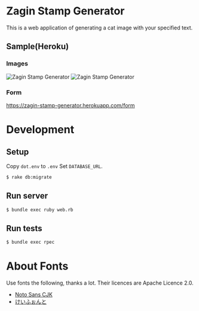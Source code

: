 # Zagin Stamp Generator

This is a web application of generating a cat image with your specified text.

## Sample(Heroku)

### Images
![Zagin Stamp Generator](https://zagin-stamp-generator.herokuapp.com/)
![Zagin Stamp Generator](https://zagin-stamp-generator.herokuapp.com?text=LGTM!)

### Form
https://zagin-stamp-generator.herokuapp.com/form

# Development

## Setup
Copy `dot.env` to `.env`
Set `DATABASE_URL`.

```bash
$ rake db:migrate
```

## Run server

```bash
$ bundle exec ruby web.rb
```

## Run tests
```bash
$ bundle exec rpec
```

# About Fonts
Use fonts the following, thanks a lot.
Their licences are Apache Licence 2.0.
* [Noto Sans CJK](http://www.google.com/get/noto/)
* [けいふぉんと](http://font.sumomo.ne.jp/font_1.html)

